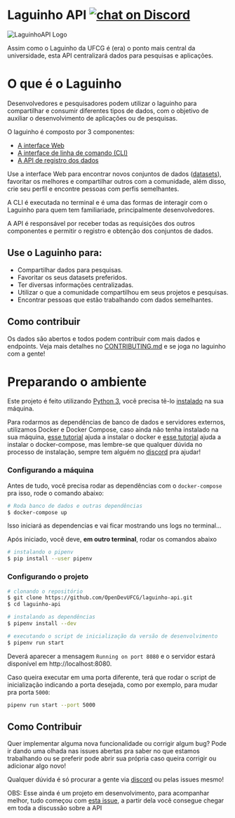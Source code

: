 # Laguinho API [![chat on Discord](https://img.shields.io/discord/558293573494112257.svg?logo=discord)](https://discord.gg/UgR5WrY)

![LaguinhoAPI Logo](https://i.imgur.com/lgiZyDn.png)

Assim como o Laguinho da UFCG é (era) o ponto mais central da universidade, esta API centralizará dados para pesquisas e aplicações.

# O que é o Laguinho

Desenvolvedores e pesquisadores podem utilizar o laguinho para compartilhar e consumir diferentes tipos de dados, com o objetivo de auxiliar o desenvolvimento de aplicações ou de pesquisas.

O laguinho é composto por 3 componentes:

- [A interface Web](https://github.com/OpenDevUFCG/laguinho)
- [A interface de linha de comando (CLI)](https://github.com/OpenDevUFCG/laguinho-cli)
- [A API de registro dos dados](https://github.com/OpenDevUFCG/laguinho-api)

Use a interface Web para encontrar novos conjuntos de dados ([datasets](https://www.aquare.la/datasets-o-que-sao-e-como-utiliza-los/)), favoritar os melhores e compartilhar outros com a comunidade, além disso, crie seu perfil e encontre pessoas com perfis semelhantes.

A CLI é executada no terminal e é uma das formas de interagir com o Laguinho para quem tem familiariade, principalmente desenvolvedores.

A API é responsável por receber todas as requisições dos outros componentes e permitir o registro e obtenção dos conjuntos de dados.

## Use o Laguinho para:

- Compartilhar dados para pesquisas.
- Favoritar os seus datasets preferidos.
- Ter diversas informações centralizadas.
- Utilizar o que a comunidade compartilhou em seus projetos e pesquisas.
- Encontrar pessoas que estão trabalhando com dados semelhantes.

## Como contribuir

Os dados são abertos e todos podem contribuir com mais dados e endpoints. Veja mais detalhes no [CONTRIBUTING.md](CONTRIBUTING.md) e se joga no laguinho com a gente!

# Preparando o ambiente

Este projeto é feito utilizando [Python 3](https://www.python.org/), você precisa tê-lo [instalado](https://www.python.org/downloads/) na sua máquina.

Para rodarmos as dependências de banco de dados e servidores externos, utilizamos Docker e Docker Compose, caso ainda não tenha instalado na sua máquina, [esse tutorial](https://docs.docker.com/install/) ajuda a instalar o docker e [esse tutorial](https://docs.docker.com/compose/install/) ajuda a instalar o docker-compose, mas lembre-se que qualquer dúvida no processo de instalação, sempre tem alguém no [discord](https://discord.gg/vMcuNtt) pra ajudar!

### Configurando a máquina

Antes de tudo, você precisa rodar as dependências com o `docker-compose` pra isso, rode o comando abaixo:

```bash
# Roda banco de dados e outras dependências
$ docker-compose up
```

Isso iniciará as dependencias e vai ficar mostrando uns logs no terminal...

Após iniciado, você deve, **em outro terminal**, rodar os comandos abaixo

```bash
# instalando o pipenv
$ pip install --user pipenv
```

### Configurando o projeto

```bash
# clonando o repositório
$ git clone https://github.com/OpenDevUFCG/laguinho-api.git
$ cd laguinho-api

# instalando as dependências
$ pipenv install --dev

# executando o script de inicialização da versão de desenvolvimento
$ pipenv run start
```

Deverá aparecer a mensagem `Running on port 8080` e o servidor estará disponível em http://localhost:8080.

Caso queira executar em uma porta diferente, terá que rodar o script de inicialização indicando a porta desejada, como por exemplo, para mudar pra porta `5000`:

```bash
pipenv run start --port 5000
```

## Como Contribuir

Quer implementar alguma nova funcionalidade ou corrigir algum bug? Pode ir dando uma olhada nas issues abertas pra saber no que estamos trabalhando ou se preferir pode abrir sua própria caso queira corrigir ou adicionar algo novo!

Qualquer dúvida é só procurar a gente via [discord](https://discord.gg/vMcuNtt) ou pelas issues mesmo!

OBS: Esse ainda é um projeto em desenvolvimento, para acompanhar melhor, tudo começou com [esta issue](https://github.com/OpenDevUFCG/laguinho-api/issues/31), a partir dela você consegue chegar em toda a discussão sobre a API

